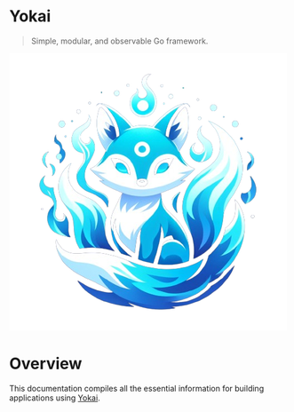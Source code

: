 # Yokai

> Simple, modular, and observable Go framework.

![Image title](assets/images/yokai.png)

# Overview

This documentation compiles all the essential information for building applications using [Yokai](https://github.com/ankorstore/yokai).

